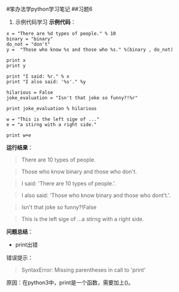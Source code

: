 #笨办法学python学习笔记
##习题6
1. 示例代码学习
**示例代码**：

```
x = "There are %d types of people." % 10
binary = "binary"
do_not = "don't"
y =  "Those who know %s and those who %s." %(binary , do_not)

print x
print y

print "I said: %r." % x
print "I also said: '%s'." %y

hilarious = False
joke_evaluation = "Isn't that joke so funny?!%r"

print joke_evaluation % hilarious

w = "This is the left sige of ..."
e = "a stirng with a right side."

print w+e

```
**运行结果**：
>There are 10 types of people.

>Those who know binary and those who don't.

>I said: 'There are 10 types of people.'.

>I also said: 'Those who know binary and those who dont't.'.

>Isn't that joke so funny?!False

>This is the left sige of ...a stirng with a right side.

__问题总结__：

- print出错

错误提示：

>SyntaxError: Missing parentheses in call to 'print'

原因：在python3中，print是一个函数，需要加上()。




